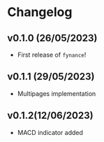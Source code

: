 # Changelog

<!--next-version-placeholder-->

## v0.1.0 (26/05/2023)

- First release of `fynance`!

## v0.1.1 (29/05/2023)

- Multipages implementation

## v0.1.2(12/06/2023)

- MACD indicator added 
